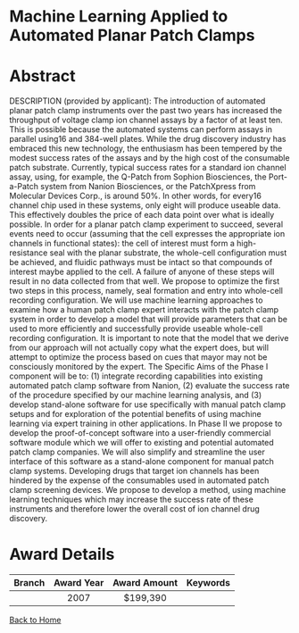 
Machine Learning Applied to Automated Planar Patch Clamps
=========================================================

# Abstract


DESCRIPTION (provided by applicant): The introduction of automated planar patch clamp instruments over the past two years has increased the throughput of voltage clamp ion channel assays by a factor of at least ten. This is possible because the automated systems can perform assays in parallel using16 and 384-well plates. While the drug discovery industry has embraced this new technology, the enthusiasm has been tempered by the modest success rates of the assays and by the high cost of the consumable patch substrate. Currently, typical success rates for a standard ion channel assay, using, for example, the Q-Patch from Sophion Biosciences, the Port-a-Patch system from Nanion Biosciences, or the PatchXpress from Molecular Devices Corp., is around 50%. In other words, for every16 channel chip used in these systems, only eight will produce useable data. This effectively doubles the price of each data point over what is ideally possible. In order for a planar patch clamp experiment to succeed, several events need to occur (assuming that the cell expresses the appropriate ion channels in functional states): the cell of interest must form a high-resistance seal with the planar substrate, the whole-cell configuration must be achieved, and fluidic pathways must be intact so that compounds of interest maybe applied to the cell. A failure of anyone of these steps will result in no data collected from that well. We propose to optimize the first two steps in this process, namely, seal formation and entry into whole-cell recording configuration. We will use machine learning approaches to examine how a human patch clamp expert interacts with the patch clamp system in order to develop a model that will provide parameters that can be used to more efficiently and successfully provide useable whole-cell recording configuration. It is important to note that the model that we derive from our approach will not actually copy what the expert does, but will attempt to optimize the process based on cues that mayor may not be consciously monitored by the expert. The Specific Aims of the Phase I component will be to: (1) integrate recording capabilities into existing automated patch clamp software from Nanion, (2) evaluate the success rate of the procedure specified by our machine learning analysis, and (3) develop stand-alone software for use specifically with manual patch clamp setups and for exploration of the potential benefits of using machine learning via expert training in other applications. In Phase II we propose to develop the proof-of-concept software into a user-friendly commercial software module which we will offer to existing and potential automated patch clamp companies. We will also simplify and streamline the user interface of this software as a stand-alone component for manual patch clamp systems. Developing drugs that target ion channels has been hindered by the expense of the consumables used in automated patch clamp screening devices. We propose to develop a method, using machine learning techniques which may increase the success rate of these instruments and therefore lower the overall cost of ion channel drug discovery.  

# Award Details

|Branch|Award Year|Award Amount|Keywords|
| :---: | :---: | :---: | :---: |
||2007|$199,390||
  
  


[Back to Home](https://github.com/chrischow/dod_sbir_awards/Reports/CC/#1239)